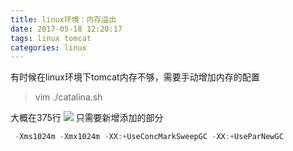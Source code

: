 ```yaml
---
title: linux环境：内存溢出
date: 2017-05-18 12:20:17
tags: linux tomcat
categories: linux
---
```

有时候在linux环境下tomcat内存不够，需要手动增加内存的配置

>vim ./catalina.sh

大概在375行
![](/img/2017/5/tomcat01.jpg)
只需要新增添加的部分
```javascript
 -Xms1024m -Xmx1024m -XX:+UseConcMarkSweepGC -XX:+UseParNewGC
```


